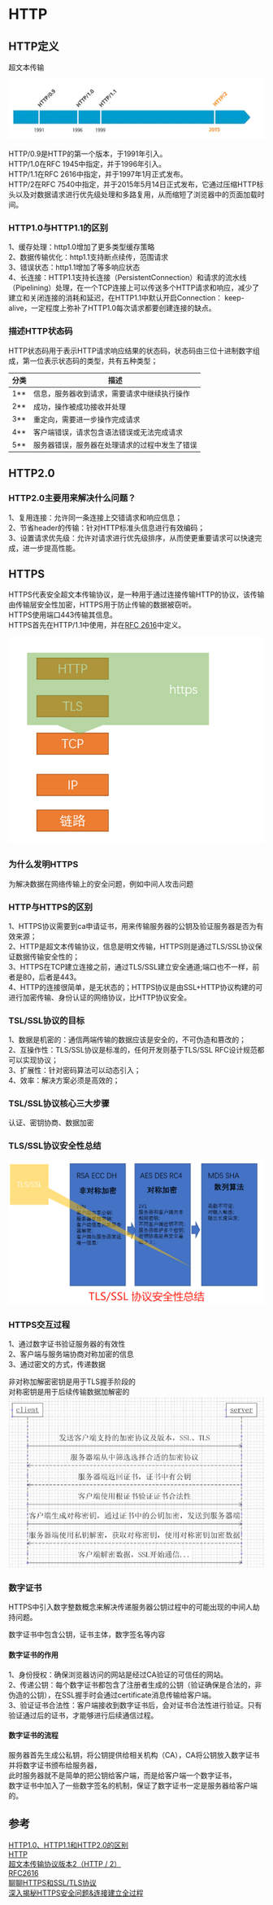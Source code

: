 # HTTP

## HTTP定义

超文本传输

![image](./image/http-history.webp)

HTTP/0.9是HTTP的第一个版本，于1991年引入。  
HTTP/1.0在RFC 1945中指定，并于1996年引入。  
HTTP/1.1在RFC 2616中指定，并于1997年1月正式发布。  
HTTP/2在RFC 7540中指定，并于2015年5月14日正式发布，它通过压缩HTTP标头以及对数据请求进行优先级处理和多路复用，从而缩短了浏览器中的页面加载时间。

### HTTP1.0与HTTP1.1的区别

1、缓存处理：http1.0增加了更多类型缓存策略  
2、数据传输优化：http1.1支持断点续传，范围请求  
3、错误状态：http1.1增加了等多响应状态  
4、长连接：HTTP1.1支持长连接（PersistentConnection）和请求的流水线（Pipelining）处理，在一个TCP连接上可以传送多个HTTP请求和响应，减少了建立和关闭连接的消耗和延迟，在HTTP1.1中默认开启Connection： keep-alive，一定程度上弥补了HTTP1.0每次请求都要创建连接的缺点。

### 描述HTTP状态码

HTTP状态码用于表示HTTP请求响应结果的状态码，状态码由三位十进制数字组成，第一位表示状态码的类型，共有五种类型；

|分类|描述|
|-----|-----|
|1**|信息，服务器收到请求，需要请求中继续执行操作|
|2**|成功，操作被成功接收并处理|
|3**|重定向，需要进一步操作完成请求|
|4**|客户端错误，请求包含语法错误或无法完成请求|
|5**|服务器错误，服务器在处理请求的过程中发生了错误|

## HTTP2.0

### HTTP2.0主要用来解决什么问题？

1、复用连接：允许同一条连接上交错请求和响应信息；  
2、节省header的传输：针对HTTP标准头信息进行有效编码；  
3、设置请求优先级：允许对请求进行优先级排序，从而使更重要请求可以快速完成，进一步提高性能。

## HTTPS

HTTPS代表安全超文本传输​​协议，是一种用于通过连接传输HTTP的协议，该传输由传输层安全性加密，HTTPS用于防止传输的数据被窃听。  
HTTPS使用端口443传输其信息。  
HTTPS首先在HTTP/1.1中使用，并在[RFC 2616](https://www.rfc-editor.org/rfc/rfc2616.html)中定义。  

![image](./image/network.png "TLS/SSL协议网络层次")

### 为什么发明HTTPS

为解决数据在网络传输上的安全问题，例如中间人攻击问题  

### HTTP与HTTPS的区别

1、HTTPS协议需要到ca申请证书，用来传输服务器的公钥及验证服务器是否为有效来源；  
2、HTTP是超文本传输协议，信息是明文传输，HTTPS则是通过TLS/SSL协议保证数据传输安全性的；  
3、HTTPS在TCP建立连接之前，通过TLS/SSL建立安全通道;端口也不一样，前者是80，后者是443。  
4、HTTP的连接很简单，是无状态的；HTTPS协议是由SSL+HTTP协议构建的可进行加密传输、身份认证的网络协议，比HTTP协议安全。

### TSL/SSL协议的目标

1、数据是机密的：通信两端传输的数据应该是安全的，不可伪造和篡改的；  
2、互操作性：TLS/SSL协议是标准的，任何开发则基于TLS/SSL RFC设计规范都可以实现协议；  
3、扩展性：针对密码算法可以动态引入；  
4、效率：解决方案必须是高效的；  

### TSL/SSL协议核心三大步骤

认证、密钥协商、数据加密

### TLS/SSL协议安全性总结

![image](./image/TSL-SSL.png "安全性总结")

### HTTPS交互过程

1、通过数字证书验证服务器的有效性  
2、客户端与服务端协商对称加密的信息  
3、通过密文的方式，传递数据

非对称加解密密钥是用于TLS握手阶段的  
对称密钥是用于后续传输数据加解密的  
![image](./image/https.png)

### 数字证书

HTTPS中引入数字整数概念来解决传递服务器公钥过程中的可能出现的中间人劫持问题。

数字证书中包含公钥，证书主体，数字签名等内容

#### 数字证书的作用

1、身份授权：确保浏览器访问的网站是经过CA验证的可信任的网站。  
2、传递公钥：每个数字证书都包含了注册者生成的公钥（验证确保是合法的，非伪造的公钥），在SSL握手时会通过certificate消息传输给客户端。  
3、验证证书合法性：客户端接收到数字证书后，会对证书合法性进行验证。只有验证通过后的证书，才能够进行后续通信过程。

#### 数字证书的流程

服务器首先生成公私钥，将公钥提供给相关机构（CA），CA将公钥放入数字证书并将数字证书颁布给服务器，  
此时服务器就不是简单的把公钥给客户端，而是给客户端一个数字证书，  
数字证书中加入了一些数字签名的机制，保证了数字证书一定是服务器给客户端的。

## 参考

[HTTP1.0、HTTP1.1和HTTP2.0的区别](https://www.jianshu.com/p/be29d679cbff)  
[HTTP](https://www.computerhope.com/jargon/h/http.htm)  
[超文本传输​​协议版本2（HTTP / 2）](https://tools.ietf.org/html/rfc7540)  
[RFC2616](https://tools.ietf.org/html/rfc2616)  
[聊聊HTTPS和SSL/TLS协议](http://www.httpclient.cn/archives/60.html)  
[深入揭秘HTTPS安全问题&连接建立全过程](https://zhuanlan.zhihu.com/p/22142170)
